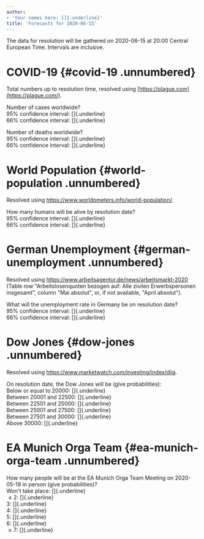 ```yaml
---
author:
- 'Your names here: []{.underline}'
title: 'Forecasts for 2020-06-15'
---
```


The data for resolution will be gathered on 2020-06-15 at 20:00 Central
European Time. Intervals are inclusive.

COVID-19 {#covid-19 .unnumbered}
========

Total numbers up to resolution time, resolved using
[https://plague.com](https://plague.com/).

Number of cases worldwide?\
95% confidence interval: []{.underline}\
66% confidence interval: []{.underline}

Number of deaths worldwide?\
95% confidence interval: []{.underline}\
66% confidence interval: []{.underline}

World Population {#world-population .unnumbered}
================

Resolved using <https://www.worldometers.info/world-population/>.

How many humans will be alive by resolution date?\
95% confidence interval: []{.underline}\
66% confidence interval: []{.underline}

German Unemployment {#german-unemployment .unnumbered}
===================

Resolved using <https://www.arbeitsagentur.de/news/arbeitsmarkt-2020>
(Table row \"Arbeitslosenquoten bezogen auf: Alle zivilen
Erwerbspersonen insgesamt\", column \"Mai absolut\", or, if not
available, \"April absolut\").

What will the unemployment rate in Germany be on resolution date?\
95% confidence interval: []{.underline}\
66% confidence interval: []{.underline}

Dow Jones {#dow-jones .unnumbered}
=========

Resolved using <https://www.marketwatch.com/investing/index/djia>.

On resolution date, the Dow Jones will be (give probabilities):\
Below or equal to 20000: []{.underline}\
Between 20001 and 22500: []{.underline}\
Between 22501 and 25000: []{.underline}\
Between 25001 and 27500: []{.underline}\
Between 27501 and 30000: []{.underline}\
Above 30000: []{.underline}

EA Munich Orga Team {#ea-munich-orga-team .unnumbered}
===================

How many people will be at the EA Munich Orga Team Meeting on 2020-05-19
in person (give probabilities)?\
Won't take place: []{.underline}\
$\le 2$: []{.underline}\
$3$: []{.underline}\
$4$: []{.underline}\
$5$: []{.underline}\
$6$: []{.underline}\
$\ge 7$: []{.underline}
